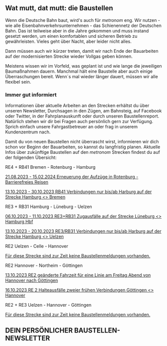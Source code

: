 Wat mutt, dat mutt: die Baustellen
----------

Wenn die Deutsche Bahn baut, wird's auch für *metronom* eng.
Wir nutzen - wie alle Eisenbahnverkehrsunternehmen - das Schienennetz der Deutschen Bahn. Das ist teilweise aber in die Jahre gekommen und muss instand gesetzt werden, um einen komfortablen und sicheren Betrieb zu gewährleisten. Vieles geht über Nacht, aber leider nicht alles.

Dann müssen auch wir kürzer treten, damit wir nach Ende der Bauarbeiten auf der modernisierten Strecke wieder Vollgas geben können.

Meistens wissen wir im Vorfeld, was geplant ist und wie lange die jeweiligen Baumaßnahmen dauern. Manchmal hält eine Baustelle aber auch einige Überraschungen bereit. Wenn´s mal wieder länger dauert, müssen wir alle flexibel sein.

### Immer gut informiert ###

Informationen über aktuelle Arbeiten an den Strecken erhältst du über unseren Newsletter, Durchsagen in den Zügen, am Bahnsteig, auf Facebook oder Twitter, in der Fahrplanauskunft oder durch unseren Baustellenreport. Natürlich stehen wir dir bei Fragen auch persönlich gern zur Verfügung. Sprich einfach unsere Fahrgastbetreuer an oder frag in unserem Kundenzentrum nach.

Damit du von neuen Baustellen nicht überrascht wirst, informieren wir dich schon vor Beginn der Bauarbeiten, so kannst du langfristig planen. Aktuelle Infos über zukünftige Baustellen auf den *metronom* Strecken findest du auf der folgenden Übersicht:

RE4 + RB41 Bremen - Rotenburg - Hamburg

[21.08.2023 - 15.02.2024 Erneuerung der Aufzüge in Rotenburg - Barrierefreies Reisen](https://www.der-metronom.de/baustellen/erneuerung-der-aufzuege-in-rotenburg-barrierefreies-reisen/)

[13.10.2023 - 30.10.2023 RB41 Verbindungen nur bis/ab Harburg auf der Strecke Hamburg \<\> Bremen](https://www.der-metronom.de/baustellen/rb41-zuege-nur-bis-ab-harburg-auf-der-strecke-hamburg-bremen/)

RE3 + RB31 Hamburg - Lüneburg - Uelzen

[06.10.2023 - 11.10.2023 RE3+RB31 Zugausfälle auf der Strecke Lüneburg \<\> Hamburg Hbf](https://www.der-metronom.de/baustellen/re3-rb31-zugausfaelle-auf-der-strecke-lueneburg-hamburg-hbf/)

[13.10.2023 - 20.10.2023 RE3/RB31 Verbindungen nur bis/ab Harburg auf der Strecke Hamburg \<\> Uelzen](https://www.der-metronom.de/baustellen/re3-rb31-verbindungen-nur-bis-ab-harburg-auf-der-strecke-hamburg-uelzen/)

RE2 Uelzen - Celle - Hannover

[Für diese Strecke sind zur Zeit keine Baustellenmeldungen vorhanden.]()

RE2 Hannover - Northeim - Göttingen

[13.10.2023 RE2 geänderte Fahrzeit für eine Linie am Freitag Abend von Hannover nach Göttingen](https://www.der-metronom.de/baustellen/re2-geaenderte-fahrzeit-fuer-eine-linie-am-freitag-abend-von-hannover-nach-goettingen/)

[16.10.2023 RE 2 Halteausfälle zweier frühen Verbindungen Göttingen \<\> Hannover](https://www.der-metronom.de/baustellen/re-2-halteausfaelle-zweier-fruehen-verbindungen-goettingen-hannover/)

RE2 + RE3 Uelzen - Hannover - Göttingen

[Für diese Strecke sind zur Zeit keine Baustellenmeldungen vorhanden.]()

DEIN PERSÖNLICHER BAUSTELLEN-NEWSLETTER
----------
